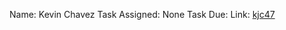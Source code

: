 Name: Kevin Chavez
Task Assigned: None
Task Due: 
Link: [kjc47](https://github.com/WISClub/documentation)
